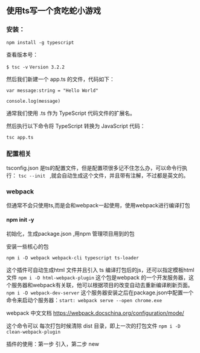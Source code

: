 ## 使用ts写一个贪吃蛇小游戏
### 安装：
`npm install -g typescript`

查看版本号：

`$ tsc -v`
`Version 3.2.2`

然后我们新建一个 app.ts 的文件，代码如下：

`var message:string = "Hello World" `

`console.log(message)`

通常我们使用 .ts 作为 TypeScript 代码文件的扩展名。

然后执行以下命令将 TypeScript 转换为 JavaScript 代码：

`tsc app.ts`

### 配置相关
tsconfig.json 是ts的配置文件，但是配置项很多记不住怎么办，可以命令行执行： `tsc --init `
,就会自动生成这个文件，并且带有注解，不过都是英文的。
### webpack
但通常不会只使用ts,而是会和webpack一起使用，使用webpack进行编译打包
#### npm init -y 
初始化，生成package.json ,用npm 管理项目用到的包

安装一些核心的包

`npm i -D webpack webpack-cli typescript ts-loader`

这个插件可自动生成html 文件并且引入 ts 编译打包后的js，还可以指定模板html文件
`npm i -D html-webpack-plugin`
这个包是webpack 的一个开发服务器，这个服务器和webpack有关联，他可以根据项目的改变自动去重新编译刷新页面。
`npm i -D webpack-dev-server`
这个服务器安装之后在package.json中配置一个命令来启动个服务器：`start: webpack serve --open chrome.exe`

webpack 中文文档
https://webpack.docschina.org/configuration/mode/

这个命令可以 每次打包时候清除 dist 目录，即上一次的打包文件
`npm i -D clean-webpack-plugin`

插件的使用：第一步 引入，第二步 new